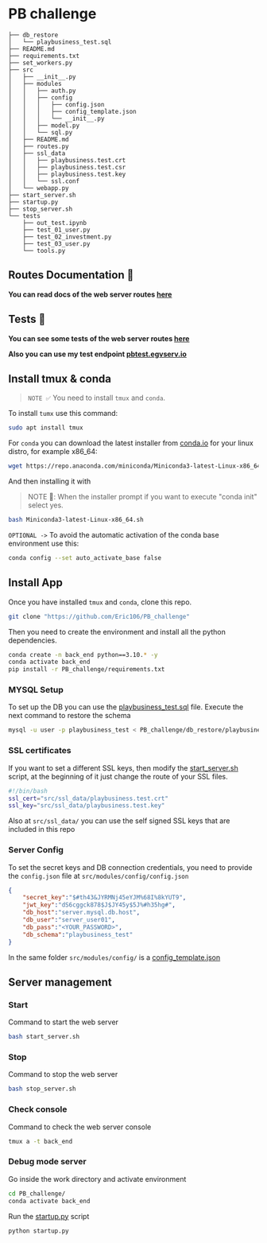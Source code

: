 # PB challenge 
```text
├── db_restore
│   └── playbusiness_test.sql
├── README.md
├── requirements.txt
├── set_workers.py
├── src
│   ├── __init__.py
│   ├── modules
│   │   ├── auth.py
│   │   ├── config
│   │   │   ├── config.json
│   │   │   ├── config_template.json
│   │   │   └── __init__.py
│   │   ├── model.py
│   │   └── sql.py
│   ├── README.md
│   ├── routes.py
│   ├── ssl_data
│   │   ├── playbusiness.test.crt
│   │   ├── playbusiness.test.csr
│   │   ├── playbusiness.test.key
│   │   └── ssl.conf
│   └── webapp.py
├── start_server.sh
├── startup.py
├── stop_server.sh
└── tests
    ├── out_test.ipynb
    ├── test_01_user.py
    ├── test_02_investment.py
    ├── test_03_user.py
    └── tools.py
```
## **Routes Documentation** 🚨
**You can read docs of the web server routes [here](./src/README.md)**

## **Tests** 🚨
**You can see some tests of the web server routes [here](./tests/out_test.ipynb)**
<br>

**Also you can use my test endpoint [pbtest.egvserv.io](https://pbtest.egvserv.io)**

## Install **tmux & conda**
> `NOTE ✅` You need to install  `tmux` and `conda`.

To install `tumx` use this command:
```bash
sudo apt install tmux
```
For `conda` you can download the latest installer from [conda.io](https://docs.conda.io/en/latest/miniconda.html) for your linux distro, for example x86_64: 
```bash
wget https://repo.anaconda.com/miniconda/Miniconda3-latest-Linux-x86_64.sh
```
And then installing it with
> NOTE 👀: When the installer prompt if you want to execute "conda init" select yes. 
```bash
bash Miniconda3-latest-Linux-x86_64.sh
```
`OPTIONAL ->` To avoid the automatic activation of the conda base environment use this: 
```bash
conda config --set auto_activate_base false
```
## **Install App**

Once you have installed `tmux` and `conda`, clone this repo.
```bash
git clone "https://github.com/Eric106/PB_challenge"
```

Then you need to create the environment and install all the python dependencies.

```bash
conda create -n back_end python==3.10.* -y
conda activate back_end
pip install -r PB_challenge/requirements.txt
```
### **MYSQL Setup**
To set up the DB you can use the [playbusiness_test.sql](./db_restore/playbusiness_test.sql) file. Execute the next command to restore the schema
```bash
mysql -u user -p playbusiness_test < PB_challenge/db_restore/playbusiness_test.sql
```

### **SSL certificates**
If you want to set a different SSL keys, then modify the [start_server.sh](./start_server.sh) script, at the beginning of it just change the route of your SSL files.
```bash
#!/bin/bash
ssl_cert="src/ssl_data/playbusiness.test.crt"
ssl_key="src/ssl_data/playbusiness.test.key"
```
Also at `src/ssl_data/` you can use the self signed SSL keys that are included in this repo

### **Server Config**
To set the secret keys and DB connection credentials, you need to provide the `config.json` file at `src/modules/config/config.json`
```json
{
    "secret_key":"$#th43&JYRMNj45eYJM%68I%8kYUT9",
    "jwt_key":"dS6cggck878$J$JY45y$5J%#h35hg#",
    "db_host":"server.mysql.db.host",
    "db_user":"server_user01",
    "db_pass":"<YOUR_PASSWORD>",
    "db_schema":"playbusiness_test"
}
```
In the same folder `src/modules/config/` is a [config_template.json](./src/modules/config/config_template.json)

## Server management

### **Start**
Command to start the web server
```bash
bash start_server.sh
```

### **Stop**
Command to stop the web server
```bash
bash stop_server.sh
```

### **Check console**
Command to check the web server console
```bash
tmux a -t back_end
```

### Debug mode server
Go inside the work directory and activate environment
```bash
cd PB_challenge/
conda activate back_end 
```
Run the [startup.py](./startup.py) script
```bash
python startup.py
```


